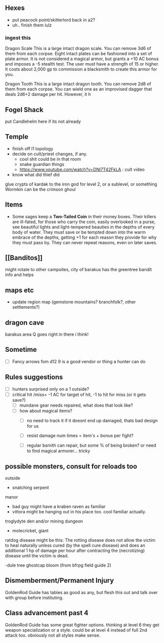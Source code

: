 ## Hexes
- put peacock point/skitterlord back in a2?
- uh.. finish them lulz

### ingest this
Dragon Scale This is a large intact dragon scale. You can remove 3d6 of them from each corpse. Eight intact plates can be fashioned into a set of plate armor. It is not considered a magical armor, but grants a +10 AC bonus and imposes a -5 stealth test. The user must have a strength of 15 or higher. It costs about 2,000 gp to commission a blacksmith to create this armor for you. 

Dragon Tooth This is a large intact dragon tooth. You can remove 2d8 of them from each corpse. You can wield one as an improvised dagger that deals 2d6+2 damage per hit. However, it h

## Fogel Shack
put Candlehelm here if its not already

## Temple
- finish off l1 topology
- decide on cult/priest changes, if any. 
    - cool shit could be in that room
    - snake guardian things
    - https://www.youtube.com/watch?v=DNl7T42FkLA : cult video
- know what did thief did
  
glue crypts of kardak to the iron god for level 2, or a sublevel, or something
Wormkin can be the crimson ghoul 

## Items 

- Some sages keep a **Two-Tailed Coin** in their money boxes. Their killers are ill-fated, for those who carry the coin, easily overlooked in a purse, see beautiful lights and light-tempered beauties in the depths of every body of water. They must save or be tempted down into the warm embrace of the depths, getting +1 for each reason they provide for why they must pass by. They can never repeat reasons, even on later saves.

## [[Banditos]]
might rotate to other campsites, city of barakus has the greentree bandit info and helps

## maps etc
- update region map (gemstone mountains? branchfolk?, other settlements?)

## dragon cave
barakus area Q goes right in there i think!

## Sometime
- [ ] Fancy arrows fom d12 9 is a good vendor or thing a hunter can do

## Rules suggestions

- [ ] hunters surprised only on a 1 outside?
- [ ] critical hit /miss= -1 AC for target  of hit, -1 to hit for miss (or it gets save?)
    - [ ] mundane gear needs repaired, what does that look like? 
    - [ ] how about magical items? 
        - [ ] no need to track it if it doesnt end up damaged, thats bad design for us
        - [ ] resist damage num times = item's + bonus  per fight? 
        - [ ] regular bsmith can repair, but some % of being broken? or need to find magical armorer... tricky


## possible monsters, consult for reloads too

outside
- snatching serpent


manor
  - bad guy might have a kraben raven as familiar
  - vittora might be hanging out in his place too. cool familiar actually.


troglydyte den and/or mining dungeon
  - molecricket, giant


ratdog disease might be this:
The rotting disease does not allow the victim to heal naturally unless cured (by the spell cure disease) and does an additional 1 hp of damage per hour after contracting the (necrotizing) disease until the victim is dead.

-dule tree
ghostcap bloom (from bfrpg field guide 2)

## Dismemberment/Permanent Injury
GoldenRod Guide has tables as good as any, but flesh this out and talk over with group before instituting.

## Class advancement past 4
GoldenRod Guide has some great fighter options. thinking at level 6 they get weapon specialization or a style. could be at level 4 instead of full 2nd attack too. obviously not all styles make sense.

